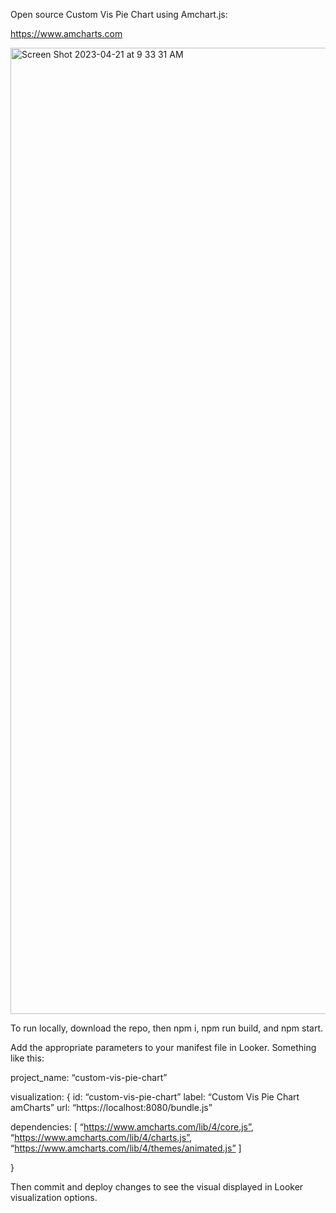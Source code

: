 Open source Custom Vis Pie Chart using Amchart.js:

https://www.amcharts.com

<img width="1546" alt="Screen Shot 2023-04-21 at 9 33 31 AM" src="https://user-images.githubusercontent.com/114446653/233649103-39c21304-1b75-441d-9141-e07f58a08923.png">



To run locally, download the repo, then npm i, npm run build, and npm start.

Add the appropriate parameters to your manifest file in Looker. Something like this:

project_name: “custom-vis-pie-chart”

visualization: {
id: “custom-vis-pie-chart”
label: “Custom Vis Pie Chart amCharts”
url: “https://localhost:8080/bundle.js”

dependencies: [
“https://www.amcharts.com/lib/4/core.js”,
“https://www.amcharts.com/lib/4/charts.js”,
“https://www.amcharts.com/lib/4/themes/animated.js”
]

}

Then commit and deploy changes to see the visual displayed in Looker visualization options.
